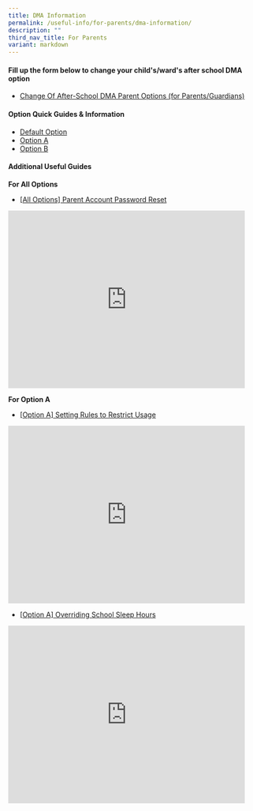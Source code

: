 ```yaml
---
title: DMA Information
permalink: /useful-info/for-parents/dma-information/
description: ""
third_nav_title: For Parents
variant: markdown
---
```

<h4> <strong>Fill up the form below to change your child's/ward's after school DMA option</strong></h4>

*   [Change Of After-School DMA Parent Options (for Parents/Guardians)](https://form.gov.sg/6143ec0c70054d0012da2b0f)

<h4><strong>Option Quick Guides &amp; Information</strong></h4>

* [Default Option](/files/PLD/DMA%20Resources%20for%20Parents/DMA_Parent_Guide___Default_Option.pdf)
* [Option A](/files/PLD/DMA%20Resources%20for%20Parents/DMA_Parent_Guide___Option_A___compressed.pdf)
* [Option B](/files/PLD/DMA%20Resources%20for%20Parents/DMA_Parent_Guide___Option_B___compressed.pdf)

<h4><strong>Additional Useful Guides</strong></h4>

<b>For All Options</b>

* [[All Options] Parent Account Password Reset](https://youtu.be/IUc-x-_wUdU?si=3mcrBnFwnudls5hT)
<iframe allowfullscreen="" frameborder="0" src="https://www.youtube.com/embed/IUc-x-_wUdU?wmode=transparent" height="360" width="480"></iframe><br>

<b>For Option A</b>

* [[Option A] Setting Rules to Restrict Usage](https://youtu.be/qaxcXPA9obs?si=7jSvnSQUY9pf8XKM)
<iframe allowfullscreen="" frameborder="0" src="https://www.youtube.com/embed/qaxcXPA9obs?wmode=transparent" height="360" width="480"></iframe><br>

* [[Option A] Overriding School Sleep Hours](https://youtu.be/Pau7YjjgmPY)
<iframe allowfullscreen="" frameborder="0" src="https://www.youtube.com/embed/Pau7YjjgmPY?wmode=transparent" height="360" width="480"></iframe><br>